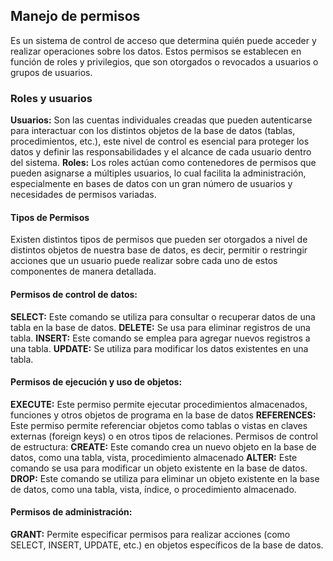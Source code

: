 ## Manejo de permisos

Es un sistema de control de acceso que determina quién puede acceder y realizar operaciones sobre los datos. Estos permisos se establecen en función de roles y privilegios, que son otorgados o revocados a usuarios o grupos de usuarios.

### Roles y usuarios

**Usuarios:** Son las cuentas individuales creadas que pueden autenticarse para interactuar con los distintos objetos de la base de datos (tablas, procedimientos, etc.), este nivel de control es esencial para proteger los datos y definir las responsabilidades y el alcance de cada usuario dentro del sistema.
**Roles:** Los roles actúan como contenedores de permisos que pueden asignarse a múltiples usuarios, lo cual facilita la administración, especialmente en bases de datos con un gran número de usuarios y necesidades de permisos variadas.

#### Tipos de Permisos 

Existen distintos tipos de permisos que pueden ser otorgados a nivel de distintos objetos de nuestra base de datos, es decir, permitir o restringir acciones que un usuario puede realizar sobre cada uno de estos componentes de manera detallada.
#### Permisos de control de datos:
**SELECT:** Este comando se utiliza para consultar o recuperar datos de una tabla en la base de datos.
**DELETE:** Se usa para eliminar registros de una tabla.
**INSERT:** Este comando se emplea para agregar nuevos registros a una tabla.
**UPDATE:** Se utiliza para modificar los datos existentes en una tabla.
#### Permisos de ejecución y uso de objetos:
**EXECUTE:** Este permiso permite ejecutar procedimientos almacenados, funciones y otros objetos de programa en la base de datos
**REFERENCES:** Este permiso permite referenciar objetos como tablas o vistas en claves externas (foreign keys) o en otros tipos de relaciones.
Permisos de control de estructura:
**CREATE:** Este comando crea un nuevo objeto en la base de datos, como una tabla, vista, procedimiento almacenado
**ALTER:** Este comando se usa para modificar un objeto existente en la base de datos.
**DROP:** Este comando se utiliza para eliminar un objeto existente en la base de datos, como una tabla, vista, índice, o procedimiento almacenado.
#### Permisos de administración:
**GRANT:** Permite especificar permisos para realizar acciones (como SELECT, INSERT, UPDATE, etc.) en objetos específicos de la base de datos.
